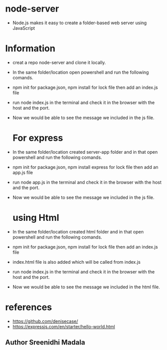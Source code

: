 # node-server

- Node.js makes it easy to create a folder-based web server using JavaScript

# Information

- creat a repo node-server and clone it locally.
- In the same folder/location open powershell and run the following comands.
- npm init for package.json, npm install for lock file then add an index.js file
- run node index.js in the terminal and check it in the browser with the host and the port.
- Now we would be able to see the message we included in the js file.

    # For express

- In the same folder/location created server-app folder and in that open powershell and run the following comands.
- npm init for package.json, npm install express for lock file then add an app.js file
- run node app.js in the terminal and check it in the browser with the host and the port.
- Now we would be able to see the message we included in the js file.

    # using Html

- In the same folder/location created html folder and in that open powershell and run the following comands.
- npm init for package.json, npm install for lock file then add an index.js file
- index.html file is also added which will be called from index.js 
- run node index.js in the terminal and check it in the browser with the host and the port.
- Now we would be able to see the message we included in the html file.


# references

- https://github.com/denisecase/
- https://expressjs.com/en/starter/hello-world.html

## Author Sreenidhi Madala
